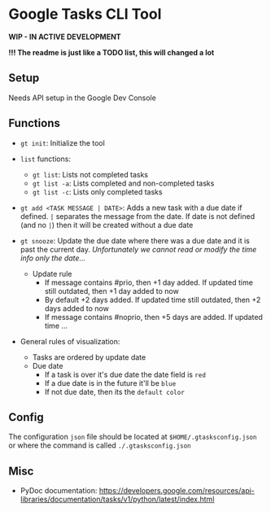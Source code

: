 # Google Tasks CLI Tool

**WIP - IN ACTIVE DEVELOPMENT**

**!!! The readme is just like a TODO list, this will changed a lot**

## Setup

Needs API setup in the Google Dev Console

## Functions

- `gt init`: Initialize the tool
- `list` functions:
    - `gt list`: Lists not completed tasks
    - `gt list -a`: Lists completed and non-completed tasks
    - `gt list -c`: Lists only completed tasks
- `gt add <TASK MESSAGE | DATE>`: Adds a new task with a due date if defined. `|` separates the message from the date.
If date is not defined (and no `|`) then it will be created without a due date
- `gt snooze`: Update the due date where there was a due date and it is past the current day.
*Unfortunately we cannot read or modify the time info only the date...*
    - Update rule
        - If message contains #prio, then +1 day added. If updated time still outdated, then +1 day added to now
        - By default +2 days added. If updated time still outdated, then +2 days added to now
        - If message contains #noprio, then +5 days are added. If updated time ...

- General rules of visualization:
    - Tasks are ordered by update date
    - Due date
        - If a task is over it's due date the date field is `red`
        - If a due date is in the future it'll be `blue`
        - If not due date, then its the `default color`

## Config

The configuration `json` file should be located at `$HOME/.gtasksconfig.json` or where the command is called `./.gtasksconfig.json`

## Misc

- PyDoc documentation: https://developers.google.com/resources/api-libraries/documentation/tasks/v1/python/latest/index.html
